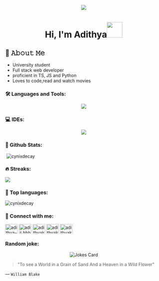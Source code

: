 <p align='center'>
  <img src='https://i.pinimg.com/originals/f3/b8/63/f3b8633ef36bf0b5085c5d0f6020c919.gif'
</p>

<h1 align="center">Hi, I'm Adithya<img src="https://media.giphy.com/media/mGcNjsfWAjY5AEZNw6/giphy.gif" width="50"></h1>


## :book: 𝙰𝚋𝚘𝚞𝚝 𝙼𝚎

- University student
- Full stack web developer
- proficient in TS, JS and Python
- Loves to code,read and watch movies



<h3 align="left">🛠️ Languages and Tools:</h3>
<p align="center">
  <a href="https://skillicons.dev">
    <img src="https://skillicons.dev/icons?i=git,github,python,c,js,ts,html,css,mongodb,nodejs,selenium,postman,express,react,nextjs,prisma,tailwind,java,cpp&perline=5" />
  </a>
</p>

<h3 align="left">💻 IDEs:</h3>
<p align="center">
  <a href="https://skillicons.dev">
    <img src="https://skillicons.dev/icons?i=replit,vscode" />
  </a>
</p>

<h3>🎯 Github Stats:</h3>

<p>&nbsp;<img align="center" src="https://github-readme-stats.vercel.app/api?username=adithyakb10&show_icons=true&theme=material-palenight&cache_seconds=80000" alt="cynixdecay" /></p>
<h3>🔥 Streaks:</h3>
<p><img align="center" src="https://streak-stats.demolab.com/?user=adithyakb10&theme=material-palenight"/></p>

<h3>📝 Top languages:</h3>
<p><img align="center" src="https://github-readme-stats.vercel.app/api/top-langs/?username=adithyakb10&layout=donut-vertical&cache_seconds=80000&theme=dark" alt="cynixdecay" /></p>

<h3 align="left">🤝 Connect with me:</h3>
<p align="left">
<a href="https://linkedin.com/in/adithya-k-b-0191a9272" target="_blank"><img align="center" src="https://raw.githubusercontent.com/rahuldkjain/github-profile-readme-generator/master/src/images/icons/Social/linked-in-alt.svg" alt="adithya-k-b-0191a9272" height="30" width="40" /></a>
<a href="https://instagram.com/adiii.hhh" target="_blank"><img align="center" src="https://raw.githubusercontent.com/rahuldkjain/github-profile-readme-generator/master/src/images/icons/Social/instagram.svg" alt="adiii.hhh" height="30" width="40" /></a>
<a href="https://www.hackerrank.com/adithyakb93" target="_blank"><img align="center" src="https://raw.githubusercontent.com/rahuldkjain/github-profile-readme-generator/master/src/images/icons/Social/hackerrank.svg" alt="adithyakb93" height="30" width="40" /></a>
<a href="https://www.leetcode.com/adithyakb10" target="_blank"><img align="center" src="https://raw.githubusercontent.com/rahuldkjain/github-profile-readme-generator/master/src/images/icons/Social/leet-code.svg" alt="adithyakb10" height="30" width="40" /></a>
<a href="https://twitter.com/adithyakb10" target="blank"><img align="center" src="https://raw.githubusercontent.com/rahuldkjain/github-profile-readme-generator/master/src/images/icons/Social/twitter.svg" alt="adithyakb10" height="30" width="40" /></a>
</p>

<h3 align='left'>Random joke:</h3>
<p align='center'><img src="https://readme-jokes.vercel.app/api?theme=radical" alt="Jokes Card" /></p>

>"To see a World in a Grain of Sand
And a Heaven in a Wild Flower"

&mdash; `William Blake`
